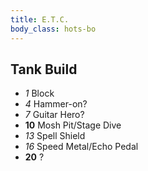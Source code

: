 ```yaml
---
title: E.T.C.
body_class: hots-bo
---
```


## Tank Build

-   _1_  Block
-   _4_  Hammer-on?
-   _7_  Guitar Hero?
- __10__ Mosh Pit/Stage Dive
-  _13_  Spell Shield
-  _16_  Speed Metal/Echo Pedal
- __20__ ?
